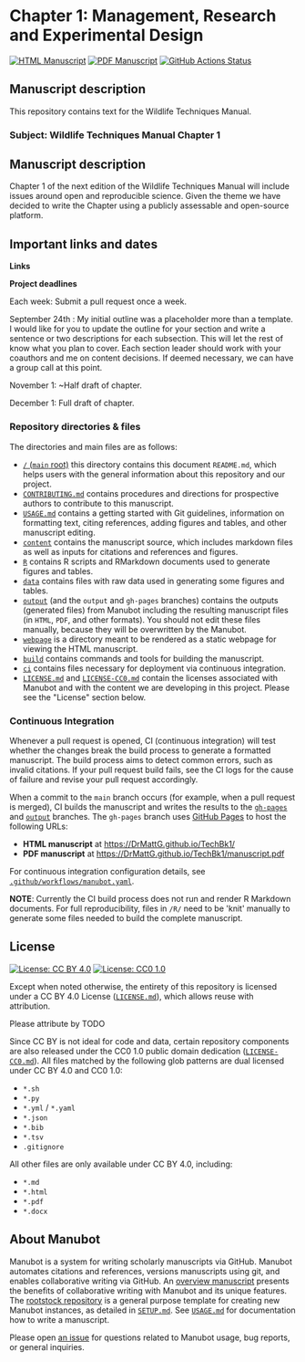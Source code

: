 # Chapter 1: Management, Research and Experimental Design 

[![HTML Manuscript](https://img.shields.io/badge/manuscript-HTML-blue.svg)](https://DrMattG.github.io/TechBk1/)
[![PDF Manuscript](https://img.shields.io/badge/manuscript-PDF-blue.svg)](https://DrMattG.github.io/TechBk1/manuscript.pdf)
[![GitHub Actions Status](https://github.com/DrMattG/TechBk1/workflows/Manubot/badge.svg)](https://github.com/DrMattG/TechBk1/actions)

## Manuscript description

<!-- usage note: edit this section. -->

This repository contains text for the Wildlife Techniques Manual.

### Subject: Wildlife Techniques Manual Chapter 1 

## Manuscript description

<!-- usage note: edit this section. -->

Chapter 1 of the next edition of the Wildlife Techniques Manual will include issues around open and reproducible science. Given the theme we have decided to write the Chapter using a publicly assessable and open-source platform. 

## Important links and dates

**Links**


**Project deadlines**

Each week: Submit a pull request once a week. 

September 24th : My initial outline was a placeholder more than a template. I would like for you to update the outline for your section and write a sentence or two descriptions for each subsection. This will let the rest of know what you plan to cover. Each section leader should work with your coauthors and me on content decisions. If deemed necessary, we can have a group call at this point. 

November 1: ~Half draft of chapter. 

December 1: Full draft of chapter.


### Repository directories & files

The directories and main files are as follows:
+ [`/` (`main` root)](https://github.com/DrMattG/TechBk1) this directory contains this document `README.md`, which helps users with the general information about this repository and our project.
+ [`CONTRIBUTING.md`](CONTRIBUTING.md) contains procedures and directions for prospective authors to contribute to this manuscript.
+ [`USAGE.md`](USAGE.md) contains a getting started with Git guidelines, information on formatting text, citing references, adding figures and tables, and other manuscript editing.
+ [`content`](content) contains the manuscript source, which includes markdown files as well as inputs for citations and references and figures.
+ [`R`](R) contains R scripts and RMarkdown documents used to generate figures and tables.
+ [`data`](data) contains files with raw data used in generating some figures and tables.
+ [`output`](output) (and the `output` and `gh-pages` branches) contains the outputs (generated files) from Manubot including the resulting manuscript files (in `HTML`, `PDF`, and other formats).
  You should not edit these files manually, because they will be overwritten by the Manubot.
+ [`webpage`](webpage) is a directory meant to be rendered as a static webpage for viewing the HTML manuscript.
+ [`build`](build) contains commands and tools for building the manuscript.
+ [`ci`](ci) contains files necessary for deployment via continuous integration.
+ [`LICENSE.md`](LICENSE.md) and [`LICENSE-CC0.md`](LICENSE-CC0.md) contain the licenses associated with Manubot and with the content we are developing in this project. Please see the "License" section below.

### Continuous Integration

Whenever a pull request is opened, CI (continuous integration) will test whether the changes break the build process to generate a formatted manuscript.
The build process aims to detect common errors, such as invalid citations. 
If your pull request build fails, see the CI logs for the cause of failure and revise your pull request accordingly.

When a commit to the `main` branch occurs (for example, when a pull request is merged), CI builds the manuscript and writes the results to the [`gh-pages`](https://github.com/DrMattG/TechBk1/tree/gh-pages) and [`output`](https://github.com/DrMattG/TechBk1/tree/output) branches.
The `gh-pages` branch uses [GitHub Pages](https://pages.github.com/) to host the following URLs:

+ **HTML manuscript** at https://DrMattG.github.io/TechBk1/
+ **PDF manuscript** at https://DrMattG.github.io/TechBk1/manuscript.pdf

For continuous integration configuration details, see [`.github/workflows/manubot.yaml`](.github/workflows/manubot.yaml).

**NOTE**: Currently the CI build process does not run and render R Markdown documents.  For full reproducibility, files in `/R/` need to be 'knit' manually to generate some files needed to build the complete manuscript.

## License

<!--
usage note: edit this section to change the license of your manuscript or source code changes to this repository.
We encourage users to openly license their manuscripts, which is the default as specified below.
-->

[![License: CC BY 4.0](https://img.shields.io/badge/License%20All-CC%20BY%204.0-lightgrey.svg)](http://creativecommons.org/licenses/by/4.0/)
[![License: CC0 1.0](https://img.shields.io/badge/License%20Parts-CC0%201.0-lightgrey.svg)](https://creativecommons.org/publicdomain/zero/1.0/)

Except when noted otherwise, the entirety of this repository is licensed under a CC BY 4.0 License ([`LICENSE.md`](LICENSE.md)), which allows reuse with attribution.

Please attribute by TODO 

Since CC BY is not ideal for code and data, certain repository components are also released under the CC0 1.0 public domain dedication ([`LICENSE-CC0.md`](LICENSE-CC0.md)).
All files matched by the following glob patterns are dual licensed under CC BY 4.0 and CC0 1.0:

+ `*.sh`
+ `*.py`
+ `*.yml` / `*.yaml`
+ `*.json`
+ `*.bib`
+ `*.tsv`
+ `.gitignore`

All other files are only available under CC BY 4.0, including:

+ `*.md`
+ `*.html`
+ `*.pdf`
+ `*.docx`


## About Manubot

<!-- usage note: do not edit this section -->

Manubot is a system for writing scholarly manuscripts via GitHub.
Manubot automates citations and references, versions manuscripts using git, and enables collaborative writing via GitHub.
An [overview manuscript](https://greenelab.github.io/meta-review/ "Open collaborative writing with Manubot") presents the benefits of collaborative writing with Manubot and its unique features.
The [rootstock repository](https://git.io/fhQH1) is a general purpose template for creating new Manubot instances, as detailed in [`SETUP.md`](SETUP.md).
See [`USAGE.md`](USAGE.md) for documentation how to write a manuscript.

Please open [an issue](https://git.io/fhQHM) for questions related to Manubot usage, bug reports, or general inquiries.
